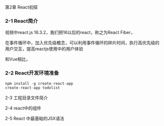 第2章 React初探

### 2-1 React简介

视频中react.js  16.3.2，我们把16以后的react，称之为React  Fiber，

在事件循环中，加入优先级概念，可以利用事件循环的碎片时间，执行高优先级的用户交互，提高reactjs使用中的用户体验

和Vue相比，



### 2-2 React开发环境准备

```js
npm install -g create-react-app
create-react-app todolist

```



2-3 工程目录文件简介

2-4 react中的组件

2-5 React 中最基础的JSX语法



